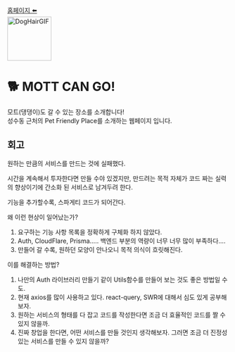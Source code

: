[홈페이지 ⬅️](https://master--illustrious-cascaron-b1553b.netlify.app/)   
<img src="https://github.com/lurgi/mott-can-go/assets/121204715/b5dcb3c5-9f81-463d-8558-a761a4acb65f" width="100" height="100" alt="DogHairGIF" />

# 🐕 MOTT CAN GO!
모트(댕댕이)도 갈 수 있는 장소를 소개합니다!   
성수동 근처의 Pet Friendly Place를 소개하는 웹페이지 입니다.

## 회고

원하는 만큼의 서비스를 만드는 것에 실패했다.

시간을 계속해서 투자한다면 만들 수야 있겠지만, 만드려는 목적 자체가 코드 짜는 실력의 향상이기에 간소화 된 서비스로 남겨두려 한다.

기능을 추가할수록, 스파게티 코드가 되어간다.

왜 이런 현상이 일어났는가?

1. 요구하는 기능 사항 목록을 정확하게 구체화 하지 않았다.
2. Auth, CloudFlare, Prisma….. 백엔드 부분의 역량이 너무 너무 많이 부족하다….
3. 만들어 갈 수록, 원하던 모양이 안나오니 목적 의식이 흐릿해진다.

이를 해결하는 방법?

1. 나만의 Auth 라이브러리 만들기 같이 Utils함수를 만들어 보는 것도 좋은 방법일 수도.
2. 현재 axios를 많이 사용하고 있다. react-query, SWR에 대해서 심도 있게 공부해보자.
3. 원하는 서비스의 형태를 다 잡고 코드를 작성한다면 조금 더 효율적인 코드를 짤 수 있지 않을까.
4. 진짜 창업을 한다면, 어떤 서비스를 만들 것인지 생각해보자. 그러면 조금 더 진정성 있는 서비스를 만들 수 있지 않을까?

